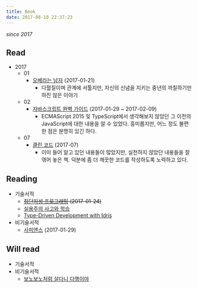 ```yaml
---
title: Book
date: 2017-08-10 22:37:23
---
```


*since 2017*

## Read

- 2017
  - 01
    - [오베라는 남자](http://book.naver.com/bookdb/book_detail.nhn?bid=9053751) (2017-01-21)
      - 다혈질이며 관계에 서툴지만, 자신의 신념을 지키는 중년의 까칠하기만 하진 않은 이야기
  - 02
    - [자바스크립트 완벽 가이드](http://book.naver.com/bookdb/book_detail.nhn?bid=4561033) (2017-01-29 ~ 2017-02-09)
      - ECMAScript 2015 및 TypeScript에서 생각해보지 않았던 그 이전의 JavaScript에 대한 내용을 알 수 있었다. 흥미롭지만, 어느 정도 불편한 점은 분명히 있긴 하다.
  - 07
    - [클린 코드](http://book.naver.com/bookdb/book_detail.nhn?bid=7390287) (2017-07)
      - 이미 들어 알고 있던 내용들이 많았지만, 실천하지 않았던 내용들을 잘 엮어 놓은 책. 덕분에 좀 더 깨끗한 코드를 작성하도록 노력하고 있다.

## Reading

- 기술서적
  - ~~[집단지성 프로그래밍](http://book.naver.com/bookdb/book_detail.nhn?bid=4527570) (2017-01-24)~~
  - [실용주의 사고와 학습](http://book.naver.com/bookdb/book_detail.nhn?bid=9720757)
  - [Type-Driven Development with Idris](https://www.manning.com/books/type-driven-development-with-idris)
- 비기술서적
  - [사피엔스](http://book.naver.com/bookdb/book_detail.nhn?bid=9780781) (2017-01-29)

## Will read

- 기술서적
- 비기술서적
  - [보노보노처럼 살다니 다행이야](http://book.naver.com/bookdb/book_detail.nhn?bid=11837875)

